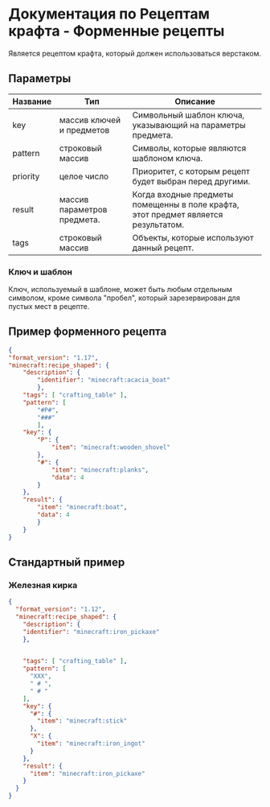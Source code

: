 # Документация по Рецептам крафта - Форменные рецепты

Является рецептом крафта, который должен использоваться верстаком.

## Параметры

| Название | Тип                         | Описание                                                                           |
|----------|-----------------------------|------------------------------------------------------------------------------------|
| key      | массив ключей и предметов   | Символьный шаблон ключа, указывающий на параметры предмета.                        |
| pattern  | строковый массив            | Символы, которые являются шаблоном ключа.                                          |
| priority | целое число                 | Приоритет, с которым рецепт будет выбран перед другими.                            |
| result   | массив параметров предмета. | Когда входные предметы помещенны в поле крафта, этот предмет является результатом. |
| tags     | строковый массив            | Объекты, которые используют данный рецепт.                                         |

### Ключ и шаблон

Ключ, используемый в шаблоне, может быть любым отдельным символом, кроме символа "пробел", который зарезервирован для пустых мест в рецепте.

## Пример форменного рецепта

``` json
{
"format_version": "1.17",
"minecraft:recipe_shaped": {
    "description": {
        "identifier": "minecraft:acacia_boat"
        },
    "tags": [ "crafting_table" ],
    "pattern": [
        "#P#",
        "###"
        ],
    "key": {
        "P": {
            "item": "minecraft:wooden_shovel"
        },
        "#": {
            "item": "minecraft:planks",
            "data": 4
        }
    },
    "result": {
        "item": "minecraft:boat",
        "data": 4
        }
    }
}
```

## Стандартный пример

### Железная кирка

``` json
{
  "format_version": "1.12",
  "minecraft:recipe_shaped": {
    "description": {
    "identifier": "minecraft:iron_pickaxe"
    },

    
    "tags": [ "crafting_table" ],
    "pattern": [
      "XXX",
      " # ",
      " # "
    ],
    "key": {
      "#": {
        "item": "minecraft:stick"
      },
      "X": {
        "item": "minecraft:iron_ingot"
      }
    },
    "result": {
      "item": "minecraft:iron_pickaxe"
    }
  }
}
```

[comment]: <> (Спасибо Foxuk)
